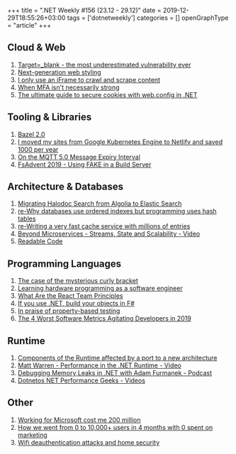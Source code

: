 +++
title = ".NET Weekly #156 (23.12 - 29.12)"
date = 2019-12-29T18:55:26+03:00
tags = ['dotnetweekly']
categories = []
openGraphType = "article"
+++

## Cloud & Web

1. [Target=\_blank - the most underestimated vulnerability ever](https://www.jitbit.com/alexblog/256-targetblank---the-most-underestimated-vulnerability-ever/)
1. [Next-generation web styling](https://web.dev/next-gen-css-2019/)
1. [I only use an iFrame to crawl and scrape content](http://www.airovic.com/itsjustaniframe.html)
1. [When MFA isn't necessarily strong](https://www.sweharris.org/post/2019-06-09-softtoken/)
1. [The ultimate guide to secure cookies with web.config in .NET](https://blog.elmah.io/the-ultimate-guide-to-secure-cookies-with-web-config-in-net/)

<!--more-->

## Tooling & Libraries

1. [Bazel 2.0](https://blog.bazel.build/2019/12/19/bazel-2.0.html)
1. [I moved my sites from Google Kubernetes Engine to Netlify and saved 1000 per year](https://labs.iamhamy.xyz/posts/i-moved-to-netlify-from-gke-and-saved-60-per-month/)
1. [On the MQTT 5.0 Message Expiry Interval](http://vernemq.com/blog/2019/12/27/mqttv5-message-expiry.html)
1. [FsAdvent 2019 - Using FAKE in a Build Server](https://gfritz.github.io/posts/2019-12-24-fsadvent-2019-fake-and-build-server.html)

## Architecture & Databases

1. [Migrating Halodoc Search from Algolia to Elastic Search](https://blogs.halodoc.io/migrating-halodoc-search-from-algolia-to-elastic-search/)
1. [re-Why databases use ordered indexes but programming uses hash tables](https://ayende.com/blog/189444-C/re-why-databases-use-ordered-indexes-but-programming-uses-hash-tables)
1. [re-Writing a very fast cache service with millions of entries](https://ayende.com/blog/189445-C/re-writing-a-very-fast-cache-service-with-millions-of-entries)
1. [Beyond Microservices - Streams, State and Scalability - Video](https://www.infoq.com/presentations/microservices-streams-state-scalability/)
1. [Readable Code](https://blog.pragmaticengineer.com/readable-code/)

## Programming Languages

1. [The case of the mysterious curly bracket](https://blog.ploeh.dk/2019/12/23/the-case-of-the-mysterious-curly-bracket/)
1. [Learning hardware programming as a software engineer](https://blog.athrunen.dev/learning-hardware-programming-as-a-software-engineer/)
1. [What Are the React Team Principles](https://overreacted.io/what-are-the-react-team-principles/)
1. [If you use .NET, build your objects in F#](http://usingprogramming.com/post/2019/12/25/f-advent-2019-dawn-of-the-f-domain-types)
1. [In praise of property-based testing](https://increment.com/testing/in-praise-of-property-based-testing/)
1. [The 4 Worst Software Metrics Agitating Developers in 2019](https://www.gitclear.com/blog/the_4_worst_software_metrics_agitating_developers_in_2019)

## Runtime

1. [Components of the Runtime affected by a port to a new architecture](https://github.com/dotnet/runtime/blob/master/docs/design/coreclr/botr/guide-for-porting.md#components-of-the-runtime-affected-by-a-port-to-a-new-architecture)
1. [Matt Warren - Performance in the .NET Runtime - Video](https://www.youtube.com/watch?v=9l8EOQV1Yws)
1. [Debugging Memory Leaks in .NET with Adam Furmanek - Podcast](https://www.dotnetrocks.com/default.aspx?ShowNum=1667)
1. [Dotnetos NET Performance Geeks - Videos](https://www.youtube.com/channel/UCC25ZltZWdfjwpTw7XXrybw/videos)

## Other

1. [Working for Microsoft cost me 200 million](https://blog.garrytan.com/working-for-microsoft-cost-me-200-dollars-million)
1. [How we went from 0 to 10,000+ users in 4 months with 0 spent on marketing](https://medium.com/sideprojects/how-we-went-from-0-to-10-000-users-in-4-months-with-0-spent-on-marketing-1d13e36e1fb6)
1. [Wifi deauthentication attacks and home security](https://mjg59.dreamwidth.org/53968.html)
